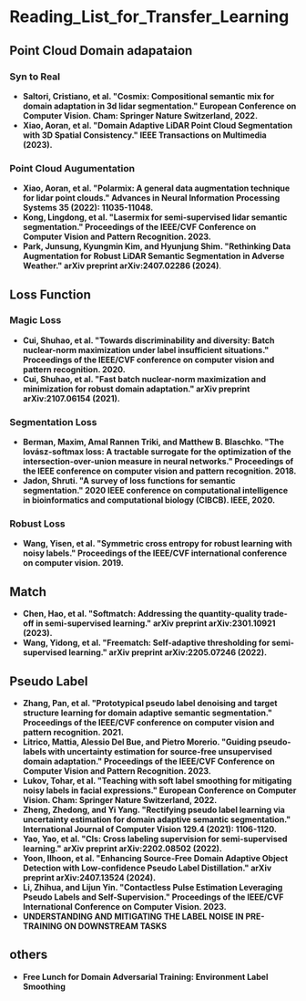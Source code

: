 # Reading_List_for_Transfer_Learning

## Point Cloud Domain adapataion

### Syn to Real
* **Saltori, Cristiano, et al. "Cosmix: Compositional semantic mix for domain adaptation in 3d lidar segmentation." European Conference on Computer Vision. Cham: Springer Nature Switzerland, 2022.**
* **Xiao, Aoran, et al. "Domain Adaptive LiDAR Point Cloud Segmentation with 3D Spatial Consistency." IEEE Transactions on Multimedia (2023).**

### Point Cloud Augumentation
* **Xiao, Aoran, et al. "Polarmix: A general data augmentation technique for lidar point clouds." Advances in Neural Information Processing Systems 35 (2022): 11035-11048.**
* **Kong, Lingdong, et al. "Lasermix for semi-supervised lidar semantic segmentation." Proceedings of the IEEE/CVF Conference on Computer Vision and Pattern Recognition. 2023.**
* **Park, Junsung, Kyungmin Kim, and Hyunjung Shim. "Rethinking Data Augmentation for Robust LiDAR Semantic Segmentation in Adverse Weather." arXiv preprint arXiv:2407.02286 (2024)**.


## Loss Function

### Magic Loss
* **Cui, Shuhao, et al. "Towards discriminability and diversity: Batch nuclear-norm maximization under label insufficient situations." Proceedings of the IEEE/CVF conference on computer vision and pattern recognition. 2020.**
* **Cui, Shuhao, et al. "Fast batch nuclear-norm maximization and minimization for robust domain adaptation." arXiv preprint arXiv:2107.06154 (2021).**

### Segmentation Loss
* **Berman, Maxim, Amal Rannen Triki, and Matthew B. Blaschko. "The lovász-softmax loss: A tractable surrogate for the optimization of the intersection-over-union measure in neural networks." Proceedings of the IEEE conference on computer vision and pattern recognition. 2018.**
* **Jadon, Shruti. "A survey of loss functions for semantic segmentation." 2020 IEEE conference on computational intelligence in bioinformatics and computational biology (CIBCB). IEEE, 2020.**

### Robust Loss
* **Wang, Yisen, et al. "Symmetric cross entropy for robust learning with noisy labels." Proceedings of the IEEE/CVF international conference on computer vision. 2019.**


## Match
* **Chen, Hao, et al. "Softmatch: Addressing the quantity-quality trade-off in semi-supervised learning." arXiv preprint arXiv:2301.10921 (2023).**
* **Wang, Yidong, et al. "Freematch: Self-adaptive thresholding for semi-supervised learning." arXiv preprint arXiv:2205.07246 (2022).**


## Pseudo Label
* **Zhang, Pan, et al. "Prototypical pseudo label denoising and target structure learning for domain adaptive semantic segmentation." Proceedings of the IEEE/CVF conference on computer vision and pattern recognition. 2021.**
* **Litrico, Mattia, Alessio Del Bue, and Pietro Morerio. "Guiding pseudo-labels with uncertainty estimation for source-free unsupervised domain adaptation." Proceedings of the IEEE/CVF Conference on Computer Vision and Pattern Recognition. 2023.**
* **Lukov, Tohar, et al. "Teaching with soft label smoothing for mitigating noisy labels in facial expressions." European Conference on Computer Vision. Cham: Springer Nature Switzerland, 2022.**
* **Zheng, Zhedong, and Yi Yang. "Rectifying pseudo label learning via uncertainty estimation for domain adaptive semantic segmentation." International Journal of Computer Vision 129.4 (2021): 1106-1120.**
* **Yao, Yao, et al. "Cls: Cross labeling supervision for semi-supervised learning." arXiv preprint arXiv:2202.08502 (2022).**
* **Yoon, Ilhoon, et al. "Enhancing Source-Free Domain Adaptive Object Detection with Low-confidence Pseudo Label Distillation." arXiv preprint arXiv:2407.13524 (2024).**
* **Li, Zhihua, and Lijun Yin. "Contactless Pulse Estimation Leveraging Pseudo Labels and Self-Supervision." Proceedings of the IEEE/CVF International Conference on Computer Vision. 2023.**
* **UNDERSTANDING AND MITIGATING THE LABEL NOISE IN PRE-TRAINING ON DOWNSTREAM TASKS**

## others
* **Free Lunch for Domain Adversarial Training: Environment Label Smoothing**
